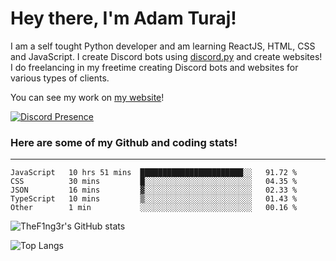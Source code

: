 # Hey there, I'm Adam Turaj!

I am a self tought Python developer and am learning ReactJS, HTML, CSS and JavaScript. I create Discord bots using [discord.py](https://github.com/Rapptz/discord.py) and create websites! I do freelancing in my freetime creating Discord bots and websites for various types of clients.

You can see my work on [my website](https://adamturaj.com)!

[![Discord Presence](https://lanyard.cnrad.dev/api/374147012599218176)](https://discord.com/users/374147012599218176)

### Here are some of my Github and coding stats!

---

<!--START_SECTION:waka-->
```text
JavaScript   10 hrs 51 mins  ███████████████████████░░   91.72 % 
CSS          30 mins         █░░░░░░░░░░░░░░░░░░░░░░░░   04.35 % 
JSON         16 mins         ▓░░░░░░░░░░░░░░░░░░░░░░░░   02.33 % 
TypeScript   10 mins         ▒░░░░░░░░░░░░░░░░░░░░░░░░   01.43 % 
Other        1 min           ░░░░░░░░░░░░░░░░░░░░░░░░░   00.16 % 
```
<!--END_SECTION:waka-->

![TheF1ng3r's GitHub stats](https://github-readme-stats.vercel.app/api?username=thef1ng3r&count_private=true&theme=dark)

![Top Langs](https://github-readme-stats.vercel.app/api/top-langs/?username=thef1ng3r&layout=compact&count_private=true&theme=dark)

